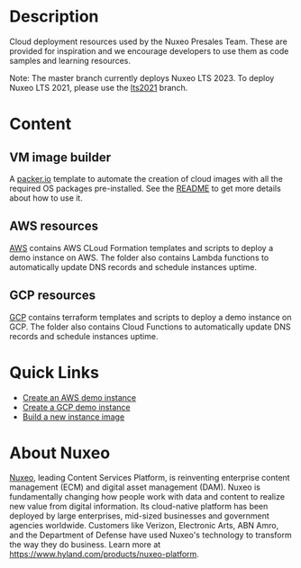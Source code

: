 # Description
Cloud deployment resources used by the Nuxeo Presales Team. These are provided for inspiration and we encourage developers to use them as code samples and learning resources.

Note: The master branch currently deploys Nuxeo LTS 2023. To deploy Nuxeo LTS 2021, please use the [lts2021](https://github.com/nuxeo-sandbox/presales-vmdemo/tree/lts2021) branch.

# Content

## VM image builder
A [packer.io](https://www.packer.io/) template to automate the creation of cloud images with all the required OS packages pre-installed. See the [README](_COMMON/vm-image-builder/README.md) to get more details about how to use it.

## AWS resources
[AWS](aws/README.md) contains AWS CLoud Formation templates and scripts to deploy a demo instance on AWS.
The folder also contains Lambda functions to automatically update DNS records and schedule instances uptime.

## GCP resources
[GCP](gcp/README.md) contains terraform templates and scripts to deploy a demo instance on GCP.
The folder also contains Cloud Functions to automatically update DNS records and schedule instances uptime.

# Quick Links
- [Create an AWS demo instance](aws/cf-templates/Nuxeo.template)
- [Create a GCP demo instance](gcp/terraform/README.md)
- [Build a new instance image](_common/vm-image-builder/README.md)

# About Nuxeo
[Nuxeo](https://www.hyland.com/products/nuxeo-platform), leading Content Services Platform, is reinventing enterprise content management (ECM) and digital asset management (DAM). Nuxeo is fundamentally changing how people work with data and content to realize new value from digital information. Its cloud-native platform has been deployed by large enterprises, mid-sized businesses and government agencies worldwide. Customers like Verizon, Electronic Arts, ABN Amro, and the Department of Defense have used Nuxeo's technology to transform the way they do business.
Learn more at https://www.hyland.com/products/nuxeo-platform.
